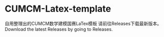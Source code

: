# CUMCM-Latex-template
自用整理出的CUMCM数学建模国赛LaTex模板
请前往Releases下载最新版本。
Download the latest Releases by going to Releases.
